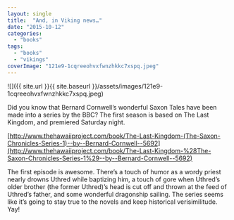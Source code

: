 ```yaml
---
layout: single
title:  "And, in Viking news…"
date: "2015-10-12"
categories: 
  - "books"
tags: 
  - "books"
  - "vikings"
coverImage: "121e9-1cqreeohvxfwnzhkkc7xspq.jpeg"
---
```


![]({{ site.url }}{{ site.baseurl }}/assets/images/121e9-1cqreeohvxfwnzhkkc7xspq.jpeg)

Did you know that Bernard Cornwell’s wonderful Saxon Tales have been made into a series by the BBC? The first season is based on The Last Kingdom, and premiered Saturday night.

[http://www.thehawaiiproject.com/book/The-Last-Kingdom-(The-Saxon-Chronicles-Series-1)--by--Bernard-Cornwell--5692](http://www.thehawaiiproject.com/book/The-Last-Kingdom-%28The-Saxon-Chronicles-Series-1%29--by--Bernard-Cornwell--5692)

The first episode is awesome. There’s a touch of humor as a wordy priest nearly drowns Uthred while baptizing him, a touch of gore when Uthred’s older brother (the former Uthred)’s head is cut off and thrown at the feed of Uthred’s father, and some wonderful dragonship sailing. The series seems like it’s going to stay true to the novels and keep historical verisimilitude. Yay!
